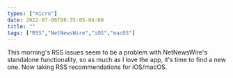 ```yaml
---
types: ["micro"]
date: 2022-07-06T08:35:05-04:00
title: ""
tags: ["RSS","NetNewsWire","iOS","macOS"]
---
```

This morning's RSS issues seem to be a problem with NetNewsWire's standalone functionality, so as much as I love the app, it's time to find a new one. Now taking RSS recommendations for iOS/macOS.
